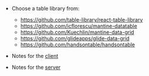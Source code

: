 - Choose a table library from:
  - https://github.com/table-library/react-table-library
  - https://github.com/icflorescu/mantine-datatable
  - https://github.com/Kuechlin/mantine-data-grid
  - https://github.com/glideapps/glide-data-grid
  - https://github.com/handsontable/handsontable

- Notes for the [client](client/README.md)
- Notes for the [server](server/readme.md)
